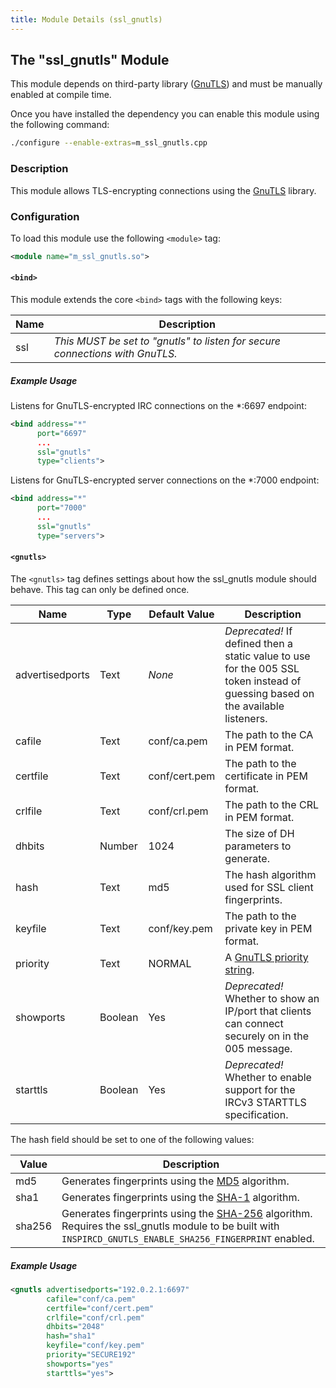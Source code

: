 ```yaml
---
title: Module Details (ssl_gnutls)
---
```


## The "ssl_gnutls" Module

<div class="alert alert-info" role="alert" markdown="1">

This module depends on third-party library ([GnuTLS](https://gnutls.org)) and must be manually enabled at compile time.

Once you have installed the dependency you can enable this module using the following command:

```sh
./configure --enable-extras=m_ssl_gnutls.cpp
```

</div>

### Description

This module allows TLS-encrypting connections using the [GnuTLS](https://gnutls.org) library.

### Configuration

To load this module use the following `<module>` tag:

```xml
<module name="m_ssl_gnutls.so">
```

#### `<bind>`

This module extends the core `<bind>` tags with the following keys:

Name | Description
---- | -----------
ssl  | *This MUST be set to "gnutls" to listen for secure connections with GnuTLS.*

##### Example Usage

Listens for GnuTLS-encrypted IRC connections on the *:6697 endpoint:

```xml
<bind address="*"
      port="6697"
      ...
      ssl="gnutls"
      type="clients">
```

Listens for GnuTLS-encrypted server connections on the *:7000 endpoint:

```xml
<bind address="*"
      port="7000"
      ...
      ssl="gnutls"
      type="servers">
```

#### `<gnutls>`

The `<gnutls>` tag defines settings about how the ssl_gnutls module should behave. This tag can only be defined once.

Name            | Type    | Default Value | Description
--------------- | ------- | ------------- | -----------
advertisedports | Text    | *None*        | *Deprecated!* If defined then a static value to use for the 005 SSL token instead of guessing based on the available listeners.
cafile          | Text    | conf/ca.pem   | The path to the CA in PEM format.
certfile        | Text    | conf/cert.pem | The path to the certificate in PEM format.
crlfile         | Text    | conf/crl.pem  | The path to the CRL in PEM format.
dhbits          | Number  | 1024          | The size of DH parameters to generate.
hash            | Text    | md5           | The hash algorithm used for SSL client fingerprints.
keyfile         | Text    | conf/key.pem  | The path to the private key in PEM format.
priority        | Text    | NORMAL        | A [GnuTLS priority string](https://gnutls.org/manual/html_node/Priority-Strings.html).
showports       | Boolean | Yes           | *Deprecated!* Whether to show an IP/port that clients can connect securely on in the 005 message.
starttls        | Boolean | Yes           | *Deprecated!* Whether to enable support for the IRCv3 STARTTLS specification.

The hash field should be set to one of the following values:

Value  | Description
------ | -----------
md5    | Generates fingerprints using the [MD5](https://en.wikipedia.org/wiki/MD5) algorithm.
sha1   | Generates fingerprints using the [SHA-1](https://en.wikipedia.org/wiki/SHA-1) algorithm.
sha256 | Generates fingerprints using the [SHA-256](https://en.wikipedia.org/wiki/SHA-2) algorithm. Requires the ssl_gnutls module to be built with `INSPIRCD_GNUTLS_ENABLE_SHA256_FINGERPRINT` enabled.

##### Example Usage

```xml
<gnutls advertisedports="192.0.2.1:6697"
        cafile="conf/ca.pem"
        certfile="conf/cert.pem"
        crlfile="conf/crl.pem"
        dhbits="2048"
        hash="sha1"
        keyfile="conf/key.pem"
        priority="SECURE192"
        showports="yes"
        starttls="yes">
```
